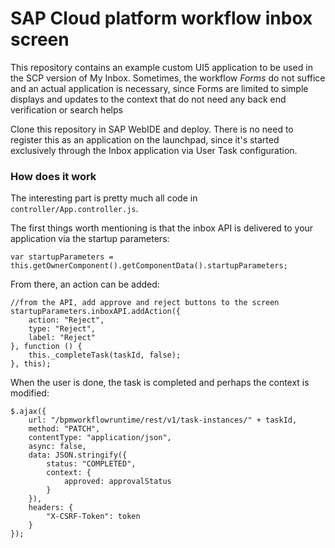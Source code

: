 # SAP Cloud platform workflow inbox screen

This repository contains an example custom UI5 application to be used in the SCP version 
of My Inbox. Sometimes, the workflow *Forms* do not suffice and an actual application is
necessary, since Forms are limited to simple displays and updates to the context that do
not need any back end verification or search helps 

Clone this repository in SAP WebIDE and deploy. There is no need to register this
as an application on the launchpad, since it's started exclusively through the Inbox
application via User Task configuration. 

### How does it work

The interesting part is pretty much all code in `controller/App.controller.js`. 

The first things worth mentioning is that the inbox API is delivered to your application
via the startup parameters:

```
var startupParameters = this.getOwnerComponent().getComponentData().startupParameters;
```

From there, an action can be added:

```
//from the API, add approve and reject buttons to the screen
startupParameters.inboxAPI.addAction({
	action: "Reject",
	type: "Reject",
	label: "Reject"
}, function () {
	this._completeTask(taskId, false);
}, this);
```

When the user is done, the task is completed and perhaps the context is modified:

```
$.ajax({
	url: "/bpmworkflowruntime/rest/v1/task-instances/" + taskId,
	method: "PATCH",
	contentType: "application/json",
	async: false,
	data: JSON.stringify({
		status: "COMPLETED",
		context: {
			approved: approvalStatus
		}
	}),
	headers: {
		"X-CSRF-Token": token
	}
});
```